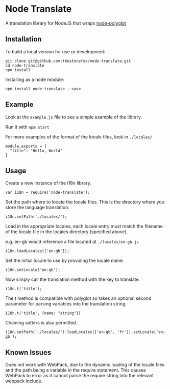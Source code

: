 # Node Translate

A translation library for NodeJS that wraps [node-polyglot](https://www.npmjs.com/package/node-polyglot)

## Installation

To build a local version for use or development:
```
git clone git@github.com:thestonefox/node-translate.git
cd node-translate
npm install
```

Installing as a node module:

```
npm install node-translate --save
```

## Example

Look at the `example.js` file to see a simple example of the library.

Run it with `npm start`

For more examples of the format of the locale files, look in `./locales/`

```
module.exports = {
  "title": "Hello, World"
}
```

## Usage

Create a new instance of the i18n library.

```
var i18n = require('node-translate');
```

Set the path where to locate the locale files.
This is the directory where you store the language translation.

```
i18n.setPath('./locales/');
```

Load in the appropriate locales, each locale entry must match the filename
of the locale file in the locales directory (specified above).

e.g. en-gb would reference a file located at `./locales/en-gb.js`

```
i18n.loadLocales(['en-gb']);
```

Set the initial locale to use by providing the locale name.

```
i18n.setLocale('en-gb');
```

Now simply call the translation method with the key to translate.

```
i18n.t('title');
```

The t method is compatible with polyglot so takes an optional second parameter
for parsing variables into the translation string.

```
i18n.t('title', {name: "string"})
```

Chaining setters is also permitted.

```
i18n.setPath('./locales/').loadLocales(['en-gb', 'fr']).setLocale('en-gb');
```

## Known Issues

Does not work with WebPack, due to the dynamic loading of the locale files
and the path being a variable in the require statement. This causes WebPack
to error as it cannot parse the require string into the relevant webpack include.
